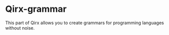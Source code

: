 # Qirx-grammar

This part of Qirx allows you to create grammars for programming languages without noise.
